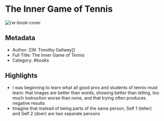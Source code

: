 # The Inner Game of Tennis

![rw-book-cover](https://media.shortform.com/covers/png/the-inner-game-of-tennis-cover.png)

## Metadata
- Author: [[W. Timothy Gallwey]]
- Full Title: The Inner Game of Tennis
- Category: #books

## Highlights
- I was beginning to learn what all good pros and students of tennis must learn: that images are better than words, showing better than telling, too much instruction worse than none, and that trying often produces negative results
- Imagine that instead of being parts of the same person, Self 1 (teller) and Self 2 (doer) are two separate persons
